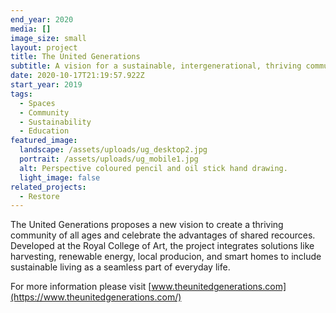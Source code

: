 ```yaml
---
end_year: 2020
media: []
image_size: small
layout: project
title: The United Generations
subtitle: A vision for a sustainable, intergenerational, thriving community.
date: 2020-10-17T21:19:57.922Z
start_year: 2019
tags:
  - Spaces
  - Community
  - Sustainability
  - Education
featured_image:
  landscape: /assets/uploads/ug_desktop2.jpg
  portrait: /assets/uploads/ug_mobile1.jpg
  alt: Perspective coloured pencil and oil stick hand drawing.
  light_image: false
related_projects:
  - Restore
---
```

The United Generations proposes a new vision to create a thriving community of all ages and celebrate the advantages of shared recources. Developed at the Royal College of Art, the project integrates solutions like harvesting, renewable energy, local producion, and smart homes to include sustainable living as a seamless part of everyday life.

For more information please visit [www.theunitedgenerations.com](https://www.theunitedgenerations.com/)